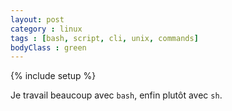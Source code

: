 ```yaml
---
layout: post
category : linux
tags : [bash, script, cli, unix, commands]
bodyClass : green
---
```

{% include setup %}

Je travail beaucoup avec ``bash``, enfin plutôt avec ``sh``.
